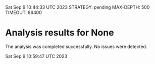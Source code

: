 Sat Sep  9 10:44:33 UTC 2023
STRATEGY: pending
MAX-DEPTH: 500
TIMEOUT: 86400
# Analysis results for None
The analysis was completed successfully. No issues were detected.

Sat Sep  9 10:59:47 UTC 2023
